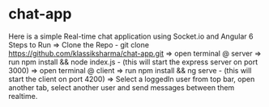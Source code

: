 # chat-app

Here is a simple Real-time chat application using Socket.io and Angular 6
Steps to Run
=> Clone the Repo - git clone https://github.com/klassiksharma/chat-app.git
=> open terminal @ server
=> run npm install && node index.js - (this will start the express server on port 3000)
=> open terminal @ client 
=> run npm install && ng serve - (this will start the client on port 4200)
=> Select a loggedIn user from top bar, open another tab, select another user and send messages between them realtime.
